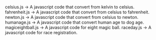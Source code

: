celsius.js -> A javascript code that convert from kelvin to celsius.
fahrenheit.js -> A javascript code that convert from celsius to fahrenheit.
newton.js -> A javascript code that convert from celsius to newton.
humanage.js -> A javascript code that convert human age to dog age.
magiceightball.js -> A javascript code for eight magic ball.
raceday.js -> A javascript code for race registration.
